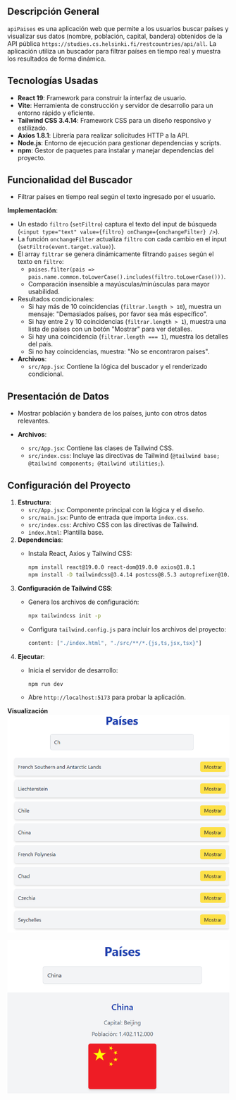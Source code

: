 
## Descripción General

`apiPaises` es una aplicación web que permite a los usuarios buscar países y visualizar sus datos (nombre, población, capital, bandera) obtenidos de la API pública `https://studies.cs.helsinki.fi/restcountries/api/all`. La aplicación utiliza un buscador para filtrar países en tiempo real y muestra los resultados de forma dinámica.

## Tecnologías Usadas

- **React 19**: Framework para construir la interfaz de usuario.
- **Vite**: Herramienta de construcción y servidor de desarrollo para un entorno rápido y eficiente.
- **Tailwind CSS 3.4.14**: Framework CSS para un diseño responsivo y estilizado.
- **Axios 1.8.1**: Librería para realizar solicitudes HTTP a la API.
- **Node.js**: Entorno de ejecución para gestionar dependencias y scripts.
- **npm**: Gestor de paquetes para instalar y manejar dependencias del proyecto.


## Funcionalidad del Buscador

- Filtrar países en tiempo real según el texto ingresado por el usuario.

**Implementación**:

- Un estado `filtro` (`setFiltro`) captura el texto del input de búsqueda (`<input type="text" value={filtro} onChange={onchangeFilter} />`).
- La función `onchangeFilter` actualiza `filtro` con cada cambio en el input (`setFiltro(event.target.value)`).
- El array `filtrar` se genera dinámicamente filtrando `paises` según el texto en `filtro`:
  - `paises.filter(pais => pais.name.common.toLowerCase().includes(filtro.toLowerCase()))`.
  - Comparación insensible a mayúsculas/minúsculas para mayor usabilidad.
- Resultados condicionales:
  - Si hay más de 10 coincidencias (`filtrar.length > 10`), muestra un mensaje: "Demasiados países, por favor sea más específico".
  - Si hay entre 2 y 10 coincidencias (`filtrar.length > 1`), muestra una lista de países con un botón "Mostrar" para ver detalles.
  - Si hay una coincidencia (`filtrar.length === 1`), muestra los detalles del país.
  - Si no hay coincidencias, muestra: "No se encontraron países".
- **Archivos**:
  - `src/App.jsx`: Contiene la lógica del buscador y el renderizado condicional.

## Presentación de Datos

- Mostrar población y bandera de los países, junto con otros datos relevantes.

- **Archivos**:
  - `src/App.jsx`: Contiene las clases de Tailwind CSS.
  - `src/index.css`: Incluye las directivas de Tailwind (`@tailwind base; @tailwind components; @tailwind utilities;`).

## Configuración del Proyecto

1. **Estructura**:
   - `src/App.jsx`: Componente principal con la lógica y el diseño.
   - `src/main.jsx`: Punto de entrada que importa `index.css`.
   - `src/index.css`: Archivo CSS con las directivas de Tailwind.
   - `index.html`: Plantilla base.
2. **Dependencias**:
   - Instala React, Axios y Tailwind CSS:

     ```bash
     npm install react@19.0.0 react-dom@19.0.0 axios@1.8.1
     npm install -D tailwindcss@3.4.14 postcss@8.5.3 autoprefixer@10.4.21
     ```
3. **Configuración de Tailwind CSS**:
   - Genera los archivos de configuración:

     ```bash
     npx tailwindcss init -p
     ```
   - Configura `tailwind.config.js` para incluir los archivos del proyecto:

     ```js
     content: ["./index.html", "./src/**/*.{js,ts,jsx,tsx}"]
     ```
4. **Ejecutar**:
   - Inicia el servidor de desarrollo:

     ```bash
     npm run dev
     ```
   - Abre `http://localhost:5173` para probar la aplicación.



**Visualización**
![Busqueda](./imagenes/busqueda.png)

![Pais](./imagenes/pais.png)
